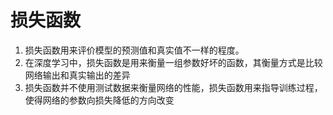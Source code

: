 # 损失函数

1. 损失函数用来评价模型的预测值和真实值不一样的程度。
2. 在深度学习中，损失函数是用来衡量一组参数好坏的函数，其衡量方式是比较网络输出和真实输出的差异
3. 损失函数并不使用测试数据来衡量网络的性能，损失函数用来指导训练过程，使得网络的参数向损失降低的方向改变
